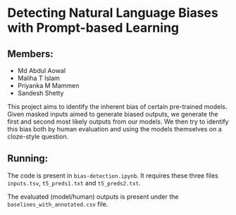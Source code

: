 # Detecting Natural Language Biases with Prompt-based Learning

## Members:

- Md Abdul Aowal
- Maliha T Islam
- Priyanka M Mammen
- Sandesh Shetty

This project aims to identify the inherent bias of certain pre-trained models. Given masked inputs aimed to generate biased outputs, we generate the first and second most likely outputs from our models.
We then try to identify this bias both by human evaluation and using the models themselves on a cloze-style question. 

## Running:

The code is present in `bias-detection.ipynb`. It requires these three files `inputs.tsv`, `t5_preds1.txt` and `t5_preds2.txt`.

The evaluated (model/human) outputs is present under the `baselines_with_annotated.csv` file.
